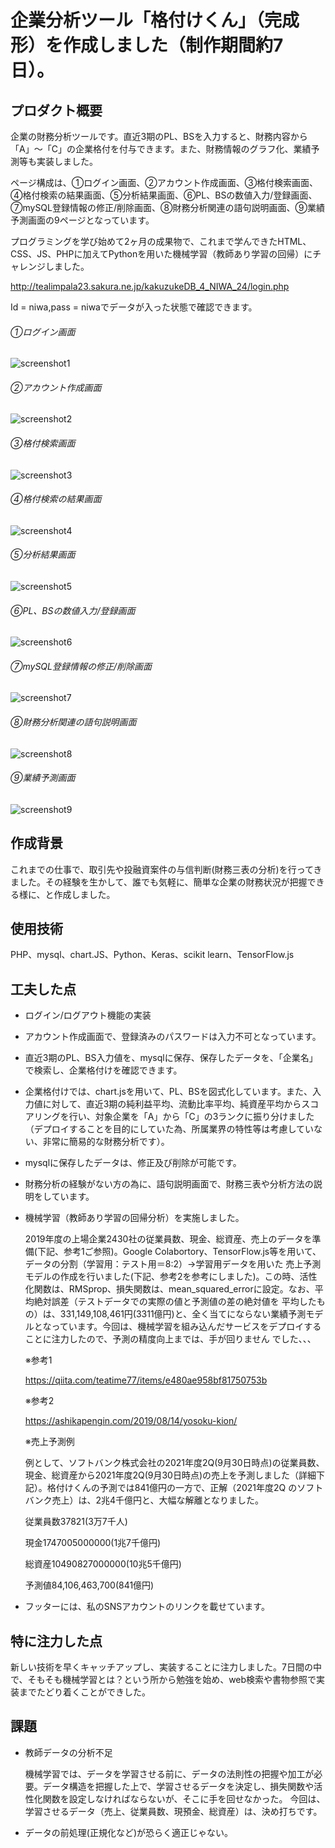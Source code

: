 # 企業分析ツール「格付けくん」（完成形）を作成しました（制作期間約7日）。



## プロダクト概要

企業の財務分析ツールです。直近3期のPL、BSを入力すると、財務内容から「A」〜「C」の企業格付を付与できます。また、財務情報のグラフ化、業績予測等も実装しました。

ページ構成は、①ログイン画面、②アカウント作成画面、③格付検索画面、④格付検索の結果画面、⑤分析結果画面、⑥PL、BSの数値入力/登録画面、⑦mySQL登録情報の修正/削除画面、⑧財務分析関連の語句説明画面、⑨業績予測画面の9ページとなっています。

プログラミングを学び始めて2ヶ月の成果物で、これまで学んできたHTML、CSS、JS、PHPに加えてPythonを用いた機械学習（教師あり学習の回帰）にチャレンジしました。


http://tealimpala23.sakura.ne.jp/kakuzukeDB_4_NIWA_24/login.php

Id = niwa,pass = niwaでデータが入った状態で確認できます。

###### ①ログイン画面
![](pic1.png "screenshot1")


###### ②アカウント作成画面
![](pic2.png "screenshot2")


###### ③格付検索画面
![](pic3.png "screenshot3")


###### ④格付検索の結果画面
![](pic4.png "screenshot4")


###### ⑤分析結果画面
![](pic5.png "screenshot5")


###### ⑥PL、BSの数値入力/登録画面
![](pic6.png "screenshot6")


###### ⑦mySQL登録情報の修正/削除画面
![](pic7.png "screenshot7")


###### ⑧財務分析関連の語句説明画面
![](pic8.png "screenshot8")


###### ⑨業績予測画面
![](pic9.png "screenshot9")


## 作成背景

これまでの仕事で、取引先や投融資案件の与信判断(財務三表の分析)を行ってきました。その経験を生かして、誰でも気軽に、簡単な企業の財務状況が把握できる様に、と作成しました。


## 使用技術
PHP、mysql、chart.JS、Python、Keras、scikit learn、TensorFlow.js


## 工夫した点
- ログイン/ログアウト機能の実装

- アカウント作成画面で、登録済みのパスワードは入力不可となっています。

- 直近3期のPL、BS入力値を、mysqlに保存、保存したデータを、「企業名」で検索し、企業格付けを確認できます。

- 企業格付けでは、chart.jsを用いて、PL、BSを図式化しています。また、入力値に対して、直近3期の純利益平均、流動比率平均、純資産平均からスコアリングを行い、対象企業を「A」から「C」の3ランクに振り分けました（デプロイすることを目的にしていた為、所属業界の特性等は考慮していない、非常に簡易的な財務分析です）。

- mysqlに保存したデータは、修正及び削除が可能です。

- 財務分析の経験がない方の為に、語句説明画面で、財務三表や分析方法の説明をしています。

- 機械学習（教師あり学習の回帰分析）を実施しました。
 
  2019年度の上場企業2430社の従業員数、現金、総資産、売上のデータを準備(下記、参考1ご参照)。Google Colabortory、TensorFlow.js等を用いて、データの分割（学習用：テスト用＝8:2）→学習用データを用いた
  売上予測モデルの作成を行いました(下記、参考2を参考にしました)。この時、活性化関数は、RMSprop、損失関数は、mean_squared_errorに設定。なお、平均絶対誤差（テストデータでの実際の値と予測値の差の絶対値を
  平均したもの）は、331,149,108,461円(3311億円)と、全く当てにならない業績予測モデルとなっています。今回は、機械学習を組み込んだサービスをデプロイすることに注力したので、予測の精度向上までは、手が回りません
  でした、、、

  ※参考1
 
  https://qiita.com/teatime77/items/e480ae958bf81750753b
 
  ※参考2
 
  https://ashikapengin.com/2019/08/14/yosoku-kion/
 
  ※売上予測例
 
   例として、ソフトバンク株式会社の2021年度2Q(9月30日時点)の従業員数、現金、総資産から2021年度2Q(9月30日時点)の売上を予測しました（詳細下記）。格付けくんの予測では841億円の一方で、正解（2021年度2Q
   のソフトバンク売上）は、2兆4千億円と、大幅な解離となりました。
 
   従業員数37821(3万7千人)
 
   現金1747005000000(1兆7千億円)
 
   総資産10490827000000(10兆5千億円)
 
   予測値84,106,463,700(841億円)

- フッターには、私のSNSアカウントのリンクを載せています。

## 特に注力した点
新しい技術を早くキャッチアップし、実装することに注力しました。7日間の中で、そもそも機械学習とは？という所から勉強を始め、web検索や書物参照で実装までたどり着くことができした。

## 課題
- 教師データの分析不足

  機械学習では、データを学習させる前に、データの法則性の把握や加工が必要。データ構造を把握した上で、学習させるデータを決定し、損失関数や活性化関数を設定しなければならないが、そこに手を回せなかった。
  今回は、学習させるデータ（売上、従業員数、現預金、総資産）は、決め打ちです。
 
- データの前処理(正規化など)が恐らく適正じゃない。
